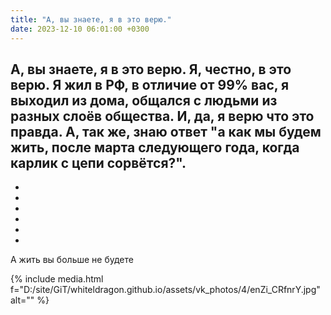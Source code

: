 ```yaml
---
title: "А, вы знаете, я в это верю."
date: 2023-12-10 06:01:00 +0300
---
```


А, вы знаете, я в это верю.
Я, честно, в это верю. Я жил в РФ, в отличие от 99% вас, я выходил из дома, общался с людьми из разных слоёв общества.
И, да, я верю что это правда. А, так же, знаю ответ "а как мы будем жить, после марта следующего года, когда карлик с цепи сорвётся?".
-
-
-
-
-
-
-
А жить вы больше не будете

{% include media.html f="D:/site/GiT/whiteldragon.github.io/assets/vk_photos/4/enZi_CRfnrY.jpg" alt="" %}
